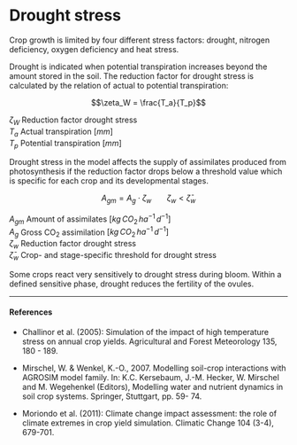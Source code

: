# Drought stress

Crop growth is limited by four different stress factors: drought, nitrogen deficiency, oxygen deficiency and heat stress.

Drought is indicated when potential transpiration increases beyond the amount stored in the soil. The reduction factor for drought stress is calculated by the relation of actual to potential transpiration:

$$\zeta_W = \frac{T_a}{T_p}$$

$\zeta_W$ Reduction factor drought stress<br>
$T_a$ Actual transpiration $[mm]$<br>
$T_p$ Potential transpiration $[mm]$<br>

Drought stress in the model affects the supply of assimilates produced from photosynthesis if the reduction factor drops below a threshold value which is specific for each crop and its developmental stages.

$$A_{gm} = A_g \cdot \zeta_w \,\,\,\,\,\,\,\,\,\,\,\,  \zeta_w < \bar{\zeta}_w$$

$A_{gm}$ Amount of assimilates $[kg \, CO_2 \, ha^{-1} \, d^{-1}]$<br>
$A_g$ Gross CO<sub>2</sub> assimilation	$[kg \, CO_2 \, ha^{-1} \, d^{-1}]$<br>
$\zeta_w$ Reduction factor drought stress<br>
$\bar{\zeta}_w$	Crop- and stage-specific threshold for drought stress<br>

Some crops react very sensitively to drought stress during bloom. Within a defined sensitive phase, drought reduces the fertility of the ovules.

---

#### References

* Challinor et al. (2005): Simulation of the impact of high temperature stress on annual crop yields. Agricultural and Forest Meteorology 135, 180 - 189.

* Mirschel, W. & Wenkel, K.-O., 2007. Modelling soil-crop interactions with AGROSIM model family. In: K.C. Kersebaum, J.-M. Hecker, W. Mirschel and M. Wegehenkel (Editors), Modelling water and nutrient dynamics in soil crop systems. Springer, Stuttgart, pp. 59- 74.

* Moriondo et al. (2011): Climate change impact assessment: the role of climate extremes in crop yield simulation. Climatic Change 104 (3-4), 679-701.